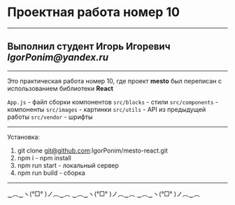 # Проектная работа номер 10
___________________________
## Выполнил студент Игорь Игоревич _IgorPonim@yandex.ru_

_________________________

Это практическая работа номер 10, где проект **mesto** был переписан с использованием библиотеки **React** 

 ```App.js``` - файл сборки компонентов
 ```src/blocks``` - стили
```src/components``` - компоненты
```src/images``` - картинки
```src/utils``` - API из предыдущей работы
```src/vendor``` - шрифты
___________________________

Установка: 

1. git clone git@github.com:IgorPonim/mesto-react.git
2. npm i - npm install
3. npm run start - локальный сервер
4. npm run build - сборка
___________________________

  ‿︵‿ヽ(°□° )ノ︵‿︵      ‿︵‿ヽ(°□° )ノ︵‿︵     ‿︵‿ヽ(°□° )ノ︵‿︵



